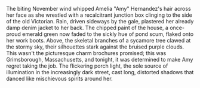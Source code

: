 The biting November wind whipped Amelia "Amy" Hernandez's hair across her face as she wrestled with a recalcitrant junction box clinging to the side of the old Victorian.  Rain, driven sideways by the gale, plastered her already damp denim jacket to her back.  The chipped paint of the house, a once-proud emerald green now faded to the sickly hue of pond scum, flaked onto her work boots.  Above, the skeletal branches of a sycamore tree clawed at the stormy sky, their silhouettes stark against the bruised purple clouds.  This wasn't the picturesque charm brochures promised; this was Grimsborough, Massachusetts, and tonight, it was determined to make Amy regret taking the job.  The flickering porch light, the sole source of illumination in the increasingly dark street, cast long, distorted shadows that danced like mischievous spirits around her.
